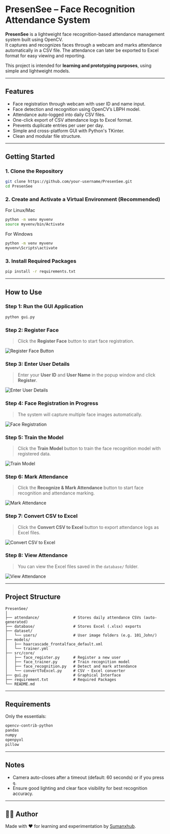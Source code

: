 # PresenSee – Face Recognition Attendance System

**PresenSee** is a lightweight face recognition-based attendance management system built using OpenCV.  
It captures and recognizes faces through a webcam and marks attendance automatically in a CSV file. The attendance can later be exported to Excel format for easy viewing and reporting.

This project is intended for **learning and prototyping purposes**, using simple and lightweight models.

---

## Features

- Face registration through webcam with user ID and name input.
- Face detection and recognition using OpenCV’s LBPH model.
- Attendance auto-logged into daily CSV files.
- One-click export of CSV attendance logs to Excel format.
- Prevents duplicate entries per user per day.
- Simple and cross-platform GUI with Python's TKinter.
- Clean and modular file structure.

---

## Getting Started

### 1. Clone the Repository

```bash
git clone https://github.com/your-username/PresenSee.git
cd PresenSee
```

### 2. Create and Activate a Virtual Environment (Recommended)

For Linux/Mac

```bash
python -m venv myvenv 
source myvenv/bin/Activate
```

For Windows

```cmd
python -m venv myvenv
myvenv\Scripts\activate
```

### 3. Install Required Packages

```bash
pip install -r requirements.txt
```

---

## How to Use

### Step 1: Run the GUI Application

```bash
python gui.py
```

### Step 2: Register Face

> Click the **Register Face** button to start face registration.

![Register Face Button](assets/1_startView.png)

### Step 3: Enter User Details

> Enter your **User ID** and **User Name** in the popup window and click **Register**.

![Enter User Details](assets/2_Register_face.png)

### Step 4: Face Registration in Progress

> The system will capture multiple face images automatically.

![Face Registration](assets/3_startRegistration.png)

### Step 5: Train the Model

> Click the **Train Model** button to train the face recognition model with registered data.

![Train Model](assets/4_trainModel.png)

### Step 6: Mark Attendance

> Click the **Recognize & Mark Attendance** button to start face recognition and attendance marking.

![Mark Attendance](assets/5_markAttendance.png)

### Step 7: Convert CSV to Excel

> Click the **Convert CSV to Excel** button to export attendance logs as Excel files.

![Convert CSV to Excel](assets/6_converToExcel.png)

### Step 8: View Attendance

> You can view the Excel files saved in the `database/` folder.

![View Attendance](assets/7_ViewAttendance.png)


---

## Project Structure

```
PresenSee/
│
├── attendance/               # Stores daily attendance CSVs (auto-generated)
├── database/                 # Stores Excel (.xlsx) exports
├── dataset/
│   └── users/                # User image folders (e.g. 101_John/)
├── models/
│   ├── haarcascade_frontalface_default.xml
│   └── trainer.yml
├── src/core/
│   ├── face_register.py      # Register a new user
│   ├── face_trainer.py       # Train recognition model
│   ├── face_recognition.py   # Detect and mark attendance
│   └── convertToExcel.py     # CSV ➝ Excel converter
├── gui.py                    # Graphical Interface
├── requirement.txt           # Required Packages
└── README.md
```

---

## Requirements

Only the essentials:
```txt
opencv-contrib-python
pandas
numpy
openpyxl
pillow
```

---

## Notes

- Camera auto-closes after a timeout (default: 60 seconds) or if you press `q`.
- Ensure good lighting and clear face visibility for best recognition accuracy.

---

## 👨‍💻 Author

Made with ❤️ for learning and experimentation by [Sumanxhub](https://github.com/Sumanxhub/).

